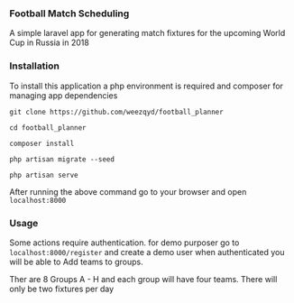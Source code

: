 ### Football Match Scheduling

A simple laravel app for generating match fixtures for the upcoming World Cup in Russia in 2018

### Installation
To install this application a php environment is required and composer for managing app dependencies

```
git clone https://github.com/weezqyd/football_planner

cd football_planner

composer install

php artisan migrate --seed

php artisan serve
```

After running the above command go to your browser and open `localhost:8000`

### Usage

Some actions require authentication. for demo purposer go to `localhost:8000/register` and create a demo user
when authenticated you will be able to Add teams to groups.

Ther are 8 Groups A - H and each group will have four teams. There will only be two fixtures per day   

